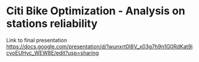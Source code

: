 # Citi Bike Optimization - Analysis on stations reliability

Link to final presentation https://docs.google.com/presentation/d/1wunxrt0I8V_x03g7h9n1G0RdKat9icyoEUHyc_WEW8E/edit?usp=sharing
